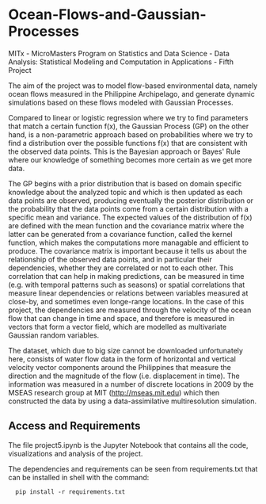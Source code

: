 # Ocean-Flows-and-Gaussian-Processes
MITx - MicroMasters Program on Statistics and Data Science - Data Analysis: Statistical Modeling and Computation in Applications - Fifth Project

The aim of the project was to model flow-based environmental data, namely ocean flows measured in the Philippine Archipelago, and generate dynamic simulations based on these flows modeled with Gaussian Processes.

Compared to linear or logistic regression where we try to find parameters that match a certain function f(x), the Gaussian Process (GP) on the other hand, is a non-parametric approach based on probabilities where we try to find a distribution over the possible functions f(x) that are consistent with the observed data points. This is the Bayesian approach or Bayes' Rule where our knowledge of something becomes more certain as we get more data.

The GP begins with a prior distribution that is based on domain specific knowledge about the analyzed topic and which is then updated as each data points are observed, producing eventually the posterior distribution or the probability that the data points come from a certain distribution with a specific mean and variance. The expected values of the distribution of f(x) are defined with the mean function and the covariance matrix where the latter can be generated from a covariance function, called the kernel function, which makes the computations more managable and efficient to produce. The covariance matrix is important because it tells us about the relationship of the observed data points, and in particular their dependencies, whether they are correlated or not to each other. This correlation that can help in making predictions, can be measured in time (e.g. with temporal patterns such as seasons) or spatial correlations that measure linear dependencies or relations between variables measured at close-by, and sometimes even longe-range locations. In the case of this project, the dependencies are measured through the velocity of the ocean flow that can change in time and space, and therefore is measured in vectors that form a vector field, which are modelled as multivariate Gaussian random variables.

The dataset, which due to big size cannot be downloaded unfortunately here, consists of water flow data in the form of horizontal and vertical velocity vector components around the Philippines that measure the direction and the magnitude of the flow (i.e. displacement in time). The information was measured in a number of discrete locations in 2009 by the MSEAS research group at MIT (http://mseas.mit.edu) which then constructed the data by using a data-assimilative multiresolution simulation.

## Access and Requirements

The file project5.ipynb is the Jupyter Notebook that contains all the code, visualizations and analysis of the project.

The dependencies and requirements can be seen from requirements.txt that can be installed in shell with the command:

      pip install -r requirements.txt


